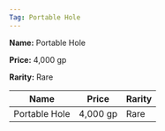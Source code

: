 ```yaml
---
Tag: Portable Hole
---
```


**Name:** Portable Hole

**Price:** 4,000 gp

**Rarity:** Rare

| Name     | Price     | Rarity     |
| -------- | --------- | ---------- |
| Portable Hole | 4,000 gp | Rare |
